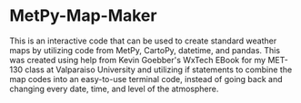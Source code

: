 # MetPy-Map-Maker
This is an interactive code that can be used to create standard weather maps by utilizing code from 
MetPy, CartoPy, datetime, and pandas. 
This was created using help from Kevin Goebber's WxTech EBook for my MET-130 class at Valparaiso University 
and utilizing if statements to combine the map codes into an easy-to-use terminal code, instead of
going back and changing every date, time, and level of the atmosphere.
